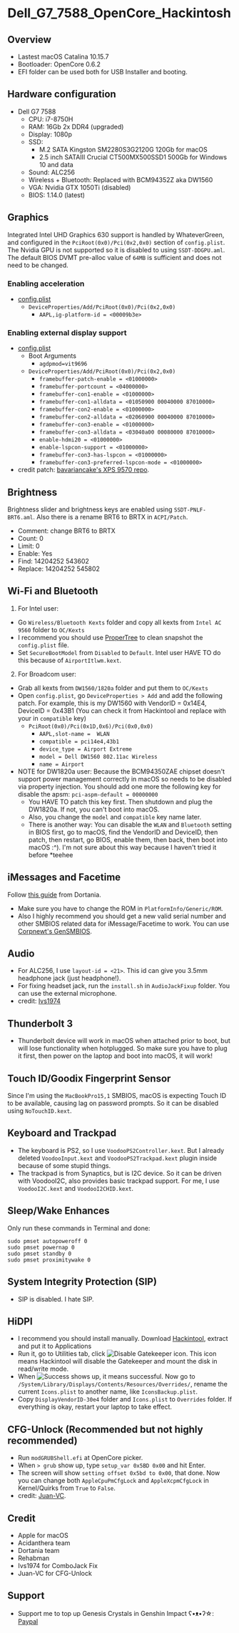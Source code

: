 # Dell_G7_7588_OpenCore_Hackintosh
## Overview
- Lastest macOS Catalina 10.15.7
- Bootloader: OpenCore 0.6.2
- EFI folder can be used both for USB Installer and booting.
## Hardware configuration
* Dell G7 7588
  - CPU: i7-8750H
  - RAM: 16Gb 2x DDR4 (upgraded)
  - Display: 1080p
  - SSD: 
      * M.2 SATA Kingston SM2280S3G2120G 120Gb for macOS
      * 2.5 inch SATAIII Crucial CT500MX500SSD1 500Gb for Windows 10 and data
  - Sound: ALC256
  - Wireless + Bluetooth: Replaced with BCM94352Z aka DW1560
  - VGA: Nvidia GTX 1050Ti (disabled)
  - BIOS: 1.14.0 (latest)
  
## Graphics
Integrated Intel UHD Graphics 630 support is handled by WhateverGreen, and configured in the `PciRoot(0x0)/Pci(0x2,0x0)` section of `config.plist`.
The Nvidia GPU is not supported so it is disabled to using `SSDT-DDGPU.aml`.
The default BIOS DVMT pre-alloc value of `64MB` is sufficient and does not need to be changed.
### Enabling acceleration
* [config.plist](https://github.com/sn0wfL4ke98/Dell_G7_7588_OpenCore_Hackintosh/blob/master/EFI/OC/config.plist)
  * `DeviceProperties/Add/PciRoot(0x0)/Pci(0x2,0x0)`
    * `AAPL,ig-platform-id = <00009b3e>`
### Enabling external display support
* [config.plist](https://github.com/sn0wfL4ke98/Dell_G7_7588_OpenCore_Hackintosh/blob/master/EFI/OC/config.plist)
  * Boot Arguments
    * `agdpmod=vit9696`
  * `DeviceProperties/Add/PciRoot(0x0)/Pci(0x2,0x0)`
    * `framebuffer-patch-enable = <01000000>`
    * `framebuffer-portcount = <04000000>`
    * `framebuffer-con1-enable = <01000000>`
    * `framebuffer-con1-alldata = <01050900 00040000 87010000>`
    * `framebuffer-con2-enable = <01000000>`
    * `framebuffer-con2-alldata = <02060900 00040000 87010000>`
    * `framebuffer-con3-enable = <01000000>`
    * `framebuffer-con3-alldata = <03040a00 00080000 87010000>`
    * `enable-hdmi20 = <01000000>`
    * `enable-lspcon-support = <01000000>`
    * `framebuffer-con3-has-lspcon = <01000000>`
    * `framebuffer-con3-preferred-lspcon-mode = <01000000>`
* credit patch: [bavariancake's XPS 9570 repo](https://github.com/bavariancake/XPS9570-macOS#enabling-external-display-support).

## Brightness
Brightness slider and brightness keys are enabled using `SSDT-PNLF-BRT6.aml`.
Also there is a rename BRT6 to BRTX in `ACPI/Patch`.
  - Comment: change BRT6 to BRTX
  - Count: 0
  - Limit: 0
  - Enable: Yes
  - Find: 14204252 543602
  - Replace: 14204252 545802

## Wi-Fi and Bluetooth
1. For Intel user:
- Go `Wireless/Bluetooth Kexts` folder and copy all kexts from `Intel AC 9560` folder to `OC/Kexts`
- I recommend you should use [ProperTree](https://github.com/corpnewt/ProperTree) to clean snapshot the `config.plist` file.
- Set `SecureBootModel` from `Disabled` to `Default`. Intel user HAVE TO do this because of `AirportItlwm.kext`.
2. For Broadcom user:
- Grab all kexts from `DW1560/1820a` folder and put them to `OC/Kexts`
- Open `config.plist`, go `DeviceProperties > Add` and add the following patch. For example, this is my DW1560 with VendorID = 0x14E4, DeviceID = 0x43B1 (You can check it from Hackintool and replace with your in `compatible` key)
    * `PciRoot(0x0)/Pci(0x1D,0x6)/Pci(0x0,0x0)`
        * `AAPL,slot-name =  WLAN`
        * `compatible = pci14e4,43b1`
        * `device_type = Airport Extreme`
        * `model = Dell DW1560 802.11ac Wireless`
        * `name = Airport`
- NOTE for DW1820a user: Because the BCM94350ZAE chipset doesn't support power management correctly in macOS so needs to be disabled via property injection. You should add one more the following key for disable the apsm:
    `pci-aspm-default = 00000000`
    + You HAVE TO patch this key first. Then shutdown and plug the DW1820a. If not, you can't boot into macOS.
    + Also, you change the `model` and `compatible` key name later.
    + There is another way: You can disable the `WLAN` and `Bluetooth` setting in BIOS first, go to macOS, find the VendorID and DeviceID, then patch, then restart, go BIOS, enable them, then back, then boot into macOS :^). I'm not sure about this way because I haven't tried it before *teehee

## iMessages and Facetime
Follow [this guide](https://dortania.github.io/OpenCore-Post-Install/universal/iservices.html) from Dortania.
- Make sure you have to change the ROM in `PlatformInfo/Generic/ROM`.
- Also I highly recommend you should get a new valid serial number and other SMBIOS related data for iMessage/Facetime to work. You can use [Corpnewt's GenSMBIOS](https://github.com/corpnewt/GenSMBIOS).

## Audio
- For ALC256, I use `layout-id = <21>`. This id can give you 3.5mm headphone jack (just headphone!).
- For fixing headset jack, run the `install.sh` in `AudioJackFixup` folder. You can use the external microphone.
- credit: [Ivs1974](https://github.com/lvs1974/ComboJack)

## Thunderbolt 3
- Thunderbolt device will work in macOS when attached prior to boot, but will lose functionality when hotplugged. So make sure you have to plug it first, then power on the laptop and boot into macOS, it will work!

## Touch ID/Goodix Fingerprint Sensor
Since I'm using the `MacBookPro15,1` SMBIOS, macOS is expecting Touch ID to be available, causing lag on password prompts. So it can be disabled using `NoTouchID.kext`.

## Keyboard and Trackpad
* The keyboard is PS2, so I use `VoodooPS2Controller.kext`. But I already deleted `VoodooInput.kext` and `VoodooPS2Trackpad.kext` plugin inside because of some stupid things.
* The trackpad is from Synaptics, but is I2C device. So it can be driven with VoodooI2C, also provides basic trackpad support. For me, I use `VoodooI2C.kext` and `VoodooI2CHID.kext`.

## Sleep/Wake Enhances
Only run these commands in Terminal and done:
  ```
  sudo pmset autopoweroff 0
  sudo pmset powernap 0
  sudo pmset standby 0
  sudo pmset proximitywake 0
  ```

## System Integrity Protection (SIP)
* SIP is disabled. I hate SIP.

## HiDPI
* I recommend you should install manually. Download [Hackintool](https://github.com/headkaze/Hackintool), extract and put it to Applications
* Run it, go to Utilities tab, click ![Disable Gatekeeper](https://cdn.discordapp.com/attachments/719556350161584179/765493559649894430/unknown.png) icon. This icon means Hackintool will disable the Gatekeeper and mount the disk in read/write mode.
* When ![Success](https://cdn.discordapp.com/attachments/719556350161584179/765493356984926249/unknown.png) shows up, it means successful. Now go to `/System/Library/Displays/Contents/Resources/Overrides/`, rename the current `Icons.plist` to another name, like `IconsBackup.plist`.
* Copy `DisplayVendorID-30e4` folder and `Icons.plist` to `Overrides` folder. If everything is okay, restart your laptop to take effect.

## CFG-Unlock (Recommended but not highly recommended)
* Run `modGRUBShell.efi` at OpenCore picker.
* When `> grub` show up, type `setup_var 0x5BD 0x00` and hit Enter.
* The screen will show `setting offset 0x5bd to 0x00`, that done. Now you can change both `AppleCpuPmCfgLock` and `AppleXcpmCfgLock` in Kernel/Quirks from `True` to `False`.
* credit: [Juan-VC](https://juan-vc.github.io/oc-g7-guide/post-installation/disable-cfg-lock.html).

## Credit
* Apple for macOS
* Acidanthera team
* Dortania team
* Rehabman
* Ivs1974 for ComboJack Fix
* Juan-VC for CFG-Unlock

## Support
* Support me to top up Genesis Crystals in Genshin Impact ʕ•ᴥ•ʔ☆: [Paypal](https://www.paypal.me/tekun0lxrd)
